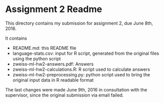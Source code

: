 # Assignment 2 Readme

This directory contains my submission for assignment 2, due June 8th, 2016.

It contains

* README.md: this README file
*	language-stats.csv: input for R script, generated from the original files using the python script
*	zweiss-ml-hw2-answers.pdf: Answers
*	zweiss-ml-hw2-calculations.R: R script used to calculate answers
*	zweiss-ml-hw2-preprocessing.py: python script used to bring the original input data in R readable format

The last changes were made June 9th, 2016 in consultation with the supervisor, since the original submission via email failed.
